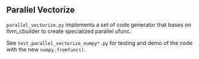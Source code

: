 Parallel Vectorize
------------------

`parallel_vectorize.py` implements a set of code generator that bases on
llvm_cbuilder to create specialized parallel ufunc.

See `test_parallel_vectorize_numpy*.py` for testing and demo of the code
with the new `numpy.fromfunc()`.


